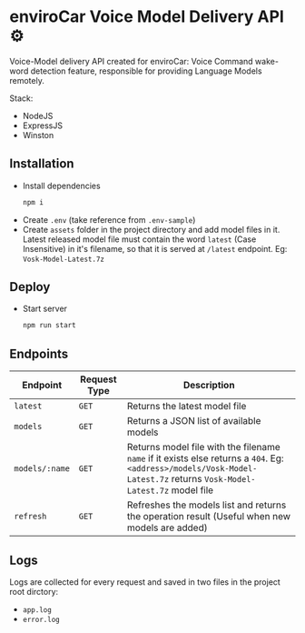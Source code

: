 # enviroCar Voice Model Delivery API ⚙

Voice-Model delivery API created for enviroCar: Voice Command wake-word detection feature, responsible for providing Language Models remotely.

Stack:
- NodeJS
- ExpressJS
- Winston

## Installation
- Install dependencies
    ```sh
    npm i
    ```
- Create `.env` (take reference from `.env-sample`)
- Create `assets` folder in the project directory and add model files in it.
Latest released model file must contain the word `latest` (Case Insensitive) in it's filename, so that it is served at `/latest` endpoint. Eg: `Vosk-Model-Latest.7z` 

## Deploy
- Start server
    ```sh
    npm run start
    ```

## Endpoints

| Endpoint | Request Type | Description |
| --- | --- | --- |
| `latest` | `GET` | Returns the latest model file |
| `models` | `GET` | Returns a JSON list of available models |
| `models/:name` | `GET` | Returns model file with the filename `name` if it exists else returns a `404`. Eg: `<address>/models/Vosk-Model-Latest.7z` returns `Vosk-Model-Latest.7z` model file |
| `refresh` | `GET` | Refreshes the models list and returns the operation result (Useful when new models are added) |

## Logs
Logs are collected for every request and saved in two files in the project root dirctory:
- `app.log`
- `error.log`